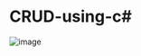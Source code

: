 # CRUD-using-c#


![image](https://user-images.githubusercontent.com/79126449/214552845-1dbe34c5-7905-45b2-b680-37f74129b517.png)
